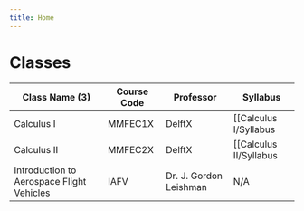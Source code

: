 ```yaml
---
title: Home
---
```


# Classes
| Class Name (3)                            | Course Code | Professor              | Syllabus                                                                |
| ----------------------------------------- | ----------- | ---------------------- | ----------------------------------------------------------------------- |
| Calculus I                                | MMFEC1X     | DelftX                 | [[Calculus I/Syllabus|Syllabus]]   |
| Calculus II                               | MMFEC2X     | DelftX                 | [[Calculus II/Syllabus|Syllabus]] |
| Introduction to Aerospace Flight Vehicles | IAFV        | Dr. J. Gordon Leishman | N/A                                                                     |
